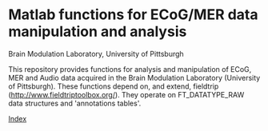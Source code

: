 Matlab functions for ECoG/MER data manipulation and analysis
============================================================
Brain Modulation Laboratory, University of Pittsburgh

This repository provides functions for analysis and manipulation of ECoG, MER
and Audio data acquired in the Brain Modulation Laboratory (University of Pittsburgh).
These functions depend on, and extend, fieldtrip (http://www.fieldtriptoolbox.org/).
They operate on FT_DATATYPE_RAW data structures and 'annotations tables'.

[Index](https://cdn.rawgit.com/Brain-Modulation-Lab/bml/5491fc46/doc/index.html)
